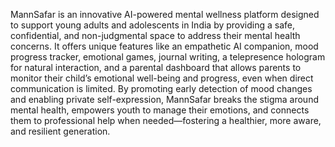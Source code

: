 MannSafar is an innovative AI-powered mental wellness platform designed to support young adults and adolescents in India by providing a safe, confidential, and non-judgmental space to address their mental health concerns. It offers unique features like an empathetic AI companion, mood progress tracker, emotional games, journal writing, a telepresence hologram for natural interaction, and a parental dashboard that allows parents to monitor their child’s emotional well-being and progress, even when direct communication is limited. By promoting early detection of mood changes and enabling private self-expression, MannSafar breaks the stigma around mental health, empowers youth to manage their emotions, and connects them to professional help when needed—fostering a healthier, more aware, and resilient generation.  
